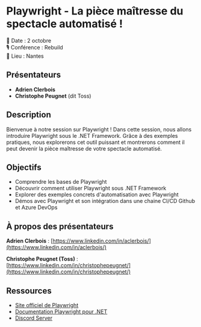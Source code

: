 # Playwright - La pièce maîtresse du spectacle automatisé !

📅 Date : 2 octobre  
🎙️ Conférence : Rebuild  
📍 Lieu : Nantes

## Présentateurs

- **Adrien Clerbois**
- **Christophe Peugnet** (dit Toss)

## Description

Bienvenue à notre session sur Playwright ! Dans cette session, nous allons introduire Playwright sous le .NET Framework. Grâce à des exemples pratiques, nous explorerons cet outil puissant et montrerons comment il peut devenir la pièce maîtresse de votre spectacle automatisé.

## Objectifs

- Comprendre les bases de Playwright
- Découvrir comment utiliser Playwright sous .NET Framework
- Explorer des exemples concrets d'automatisation avec Playwright
- Démos avec Playwright et son intégration dans une chaine CI/CD Github et Azure DevOps

## À propos des présentateurs

**Adrien Clerbois** : [https://www.linkedin.com/in/aclerbois/](https://www.linkedin.com/in/aclerbois/)

**Christophe Peugnet (Toss)** : [https://www.linkedin.com/in/christophepeugnet/](https://www.linkedin.com/in/christophepeugnet/)

## Ressources

- [Site officiel de Playwright](https://playwright.dev/)
- [Documentation Playwright pour .NET](https://playwright.dev/dotnet/docs/intro)
- [Discord Server](https://discord.com/servers/playwright-807756831384403968)
